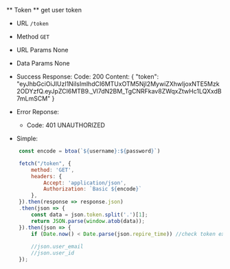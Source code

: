 ** Token **
get user token

- URL
    `/token`

- Method
    `GET`

- URL Params
    None

- Data Params
    None

- Success Response:
    Code: 200
    Content: {
      "token": "eyJhbGciOiJIUzI1NiIsImlhdCI6MTUxOTM5NjI2MywiZXhwIjoxNTE5Mzk2ODYzfQ.eyJpZCI6MTB9._Vl7dN2BM_TgCNRFkav8ZWqxZtwHc1LQXxdB7mLmSCM"
    }

- Error Reponse:
    - Code: 401 UNAUTHORIZED

- Simple:
``` Javascript (ES6 Style)
    const encode = btoa(`${username}:${password}`)

    fetch("/token", {
        method: 'GET',
        headers: {
            Accept: 'application/json',
            Authorization: `Basic ${encode}`
        },
    }).then(response => response.json)
    .then(json => {
        const data = json.token.split('.')[1];
        return JSON.parse(window.atob(data));
    }).then(json => {
        if (Date.now() < Date.parse(json.repire_time)) //check token expire
        
        //json.user_email
        //json.user_id
    });
```

